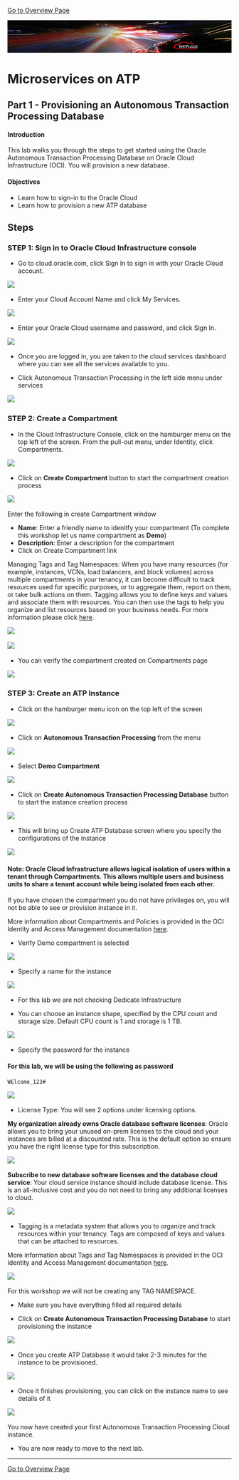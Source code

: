[Go to Overview Page](README.md)

![](images/customer.logo2.png)

# Microservices on ATP

## Part 1 - Provisioning an Autonomous Transaction Processing Database


#### **Introduction**

This lab walks you through the steps to get started using the Oracle Autonomous Transaction Processing Database on Oracle Cloud Infrastructure (OCI). You will provision a new database.

#### **Objectives**

- Learn how to sign-in to the Oracle Cloud
- Learn how to provision a new ATP database



## Steps

### **STEP 1: Sign in to Oracle Cloud Infrastructure console**

- Go to cloud.oracle.com, click Sign In to sign in with your Oracle Cloud account.

![](./images/100/signin.png)

- Enter your Cloud Account Name and click My Services.

![](./images/100/cloudaccname.png)

- Enter your Oracle Cloud username and password, and click Sign In.

![](./images/100/unpw.png)

- Once you are logged in, you are taken to the cloud services dashboard where you can see all the services available to you.

- Click Autonomous Transaction Processing in the left side menu under services

![](./images/100/myservices.png)

### **STEP 2: Create a Compartment**

- In the Cloud Infrastructure Console, click on the hamburger menu on the top left of the screen. From the pull-out menu, under Identity, click Compartments.

![](./images/100/Compartments.jpeg)

-  Click on **Create Compartment** button to start the compartment creation process

![](./images/100/CreateCompartment.jpeg)

Enter the following in create Compartment window

- **Name**: Enter a friendly name to idenitfy your compartment (To complete this workshop let us name compartment as **Demo**)
- **Description**: Enter a description for the compartment
- Click on Create Compartment link 

Managing Tags and Tag Namespaces: When you have many resources (for example, instances, VCNs, load balancers, and block volumes) across multiple compartments in your tenancy, it can become difficult to track resources used for specific purposes, or to aggregate them, report on them, or take bulk actions on them. Tagging allows you to define keys and values and associate them with resources. You can then use the tags to help you organize and list resources based on your business needs. For more information please click [here](https://docs.cloud.oracle.com/iaas/Content/Identity/Concepts/taggingoverview.htm).

![](./images/100/CreateCompartment1.jpeg)

![](./images/100/CreateCompartment3.jpeg)

- You can verify the compartment created on Compartments page

![](./images/100/CreateCompartment2.jpeg)


### **STEP 3: Create an ATP Instance**

-  Click on the hamburger menu icon on the top left of the screen

![](./images/100/Picture100-20.jpeg)

-  Click on **Autonomous Transaction Processing** from the menu

![](./images/100/Picture100-21.jpeg)

- Select **Demo Compartment** 

![](./images/100/DemoComp.png)

-  Click on **Create Autonomous Transaction Processing Database** button to start the instance creation process

![](./images/100/Picture100-23.jpeg)

-  This will bring up Create ATP Database screen where you specify the configurations of the instance

![](./images/100/Picture100-24.jpeg)


#### Note: Oracle Cloud Infrastructure allows logical isolation of users within a tenant through Compartments. This allows multiple users and business units to share a tenant account while being isolated from each other.

If you have chosen the compartment you do not have privileges on, you will not be able to see or provision instance in it.

More information about Compartments and Policies is provided in the OCI Identity and Access Management documentation [here](https://docs.cloud.oracle.com/iaas/Content/Identity/Tasks/managingcompartments.htm?tocpath=Services%7CIAM%7C_____13).

-  Verify Demo compartment is selected

![](./images/100/Picture100-26.jpeg)

-  Specify a name for the instance

![](./images/100/Picture100-27.jpeg)

- For this lab we are not checking Dedicate Infrastructure

-  You can choose an instance shape, specified by the CPU count and storage size. Default CPU count is 1 and storage is 1 TB.

![](./images/100/Picture100-28.jpeg)

-  Specify the password for the instance

#### For this lab, we will be using the following as password

```
WElcome_123#
```

![](./images/100/Picture100-29.jpeg)

- License Type: You will see 2 options under licensing options. 

**My organization already owns Oracle database software licenses**: Oracle allows you to bring your unused on-prem licenses to the cloud and your instances are billed at a discounted rate. This is the default option so ensure you have the right license type for this subscription.

![](./images/100/Picture100-34.jpeg)



**Subscribe to new database software licenses and the database cloud service**: Your cloud service instance should include database license. This is an all-inclusive cost and you do not need to bring any additional licenses to cloud.

![](./images/100/Picture100-35.jpeg)

- Tagging is a metadata system that allows you to organize and track resources within your tenancy. Tags are composed of keys and values that can be attached to resources. 

More information about Tags and Tag Namespaces is provided in the OCI Identity and Access Management documentation [here](https://docs.cloud.oracle.com/iaas/Content/Identity/Concepts/taggingoverview.htm).


![](./images/100/Picture100-36.jpeg)

For this workshop we will not be creating any TAG NAMESPACE. 

- Make sure you have everything filled all required details

-  Click on **Create Autonomous Transaction Processing Database** to start provisioning the instance

![](./images/100/Picture100-31.jpeg)

- Once you create ATP Database it would take 2-3 minutes for the instance to be provisioned.

![](./images/100/Picture100-32.jpeg)

-  Once it finishes provisioning, you can click on the instance name to see details of it

![](./images/100/Picture100-33.jpeg)

You now have created your first Autonomous Transaction Processing Cloud instance.

-   You are now ready to move to the next lab.





------

[Go to Overview Page](README.md)

